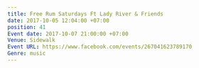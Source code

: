 ```yaml
---
title: Free Rum Saturdays Ft Lady River & Friends
date: 2017-10-05 12:04:00 +07:00
position: 41
Event date: 2017-10-07 21:00:00 +07:00
Venue: Sidewalk
Event URL: https://www.facebook.com/events/267041623789170
Genre: music
---
```


